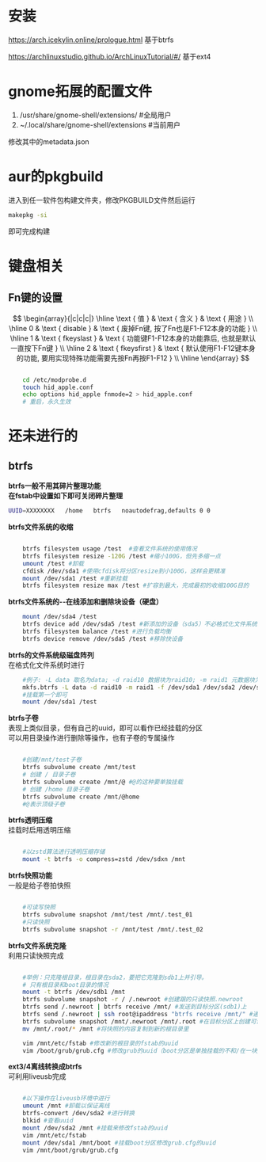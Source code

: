 # 安装

https://arch.icekylin.online/prologue.html  基于btrfs
 
https://archlinuxstudio.github.io/ArchLinuxTutorial/#/  基于ext4

# gnome拓展的配置文件

1. /usr/share/gnome-shell/extensions/  #全局用户
2. ~/.local/share/gnome-shell/extensions #当前用户

修改其中的metadata.json

# aur的pkgbuild

进入到任一软件包构建文件夹，修改PKGBUILD文件然后运行
```bash
makepkg -si
```
即可完成构建

# 键盘相关
## Fn键的设置
$$
\begin{array}{|c|c|c|}
\hline \text { 值 } & \text { 含义 } & \text { 用途 } \\
\hline 0 & \text { disable } & \text { 废掉Fn键, 按了Fn也是F1-F12本身的功能 } \\
\hline 1 & \text { fkeyslast } & \text { 功能键F1-F12本身的功能靠后, 也就是默认一直按下Fn键 } \\
\hline 2 & \text { fkeysfirst } & \text { 默认使用F1-F12键本身的功能, 要用实现特殊功能需要先按Fn再按F1-F12 } \\
\hline
\end{array}
$$
```bash

    cd /etc/modprobe.d
    touch hid_apple.conf
    echo options hid_apple fnmode=2 > hid_apple.conf
    # 重启，永久生效

```
# 还未进行的

## **btrfs**
**btrfs一般不用其碎片整理功能\
在fstab中设置如下即可关闭碎片整理**
```bash
UUID=XXXXXXXX   /home   btrfs   noautodefrag,defaults 0 0
```
**btrfs文件系统的收缩**
```bash

    btrfs filesystem usage /test  #查看文件系统的使用情况
    btrfs filesystem resize -120G /test #缩小100G，但先多缩一点
    umount /test #卸载
    cfdisk /dev/sda1 #使用cfdisk将分区resize到小100G，这样会更精准
    mount /dev/sda1 /test #重新挂载
    btrfs filesystem resize max /test #扩容到最大，完成最初的收缩100G目的

```
**btrfs文件系统的--在线添加和删除块设备（硬盘）**
```bash
    mount /dev/sda4 /test
    btrfs device add /dev/sda5 /test #新添加的设备（sda5）不必格式化文件系统，只要类型是linux filesystem即可
    btrfs filesystem balance /test #进行负载均衡
    btrfs device remove /dev/sda5 /test #移除快设备
```
**btrfs的文件系统级磁盘阵列**\
在格式化文件系统时进行
```bash
    #例子: -L data 取名为data; -d raid10 数据块为raid10; -m raid1 元数据块为raid1(一般和数据块相同即可); -f 选取相应的分区
    mkfs.btrfs -L data -d raid10 -m raid1 -f /dev/sda1 /dev/sda2 /dev/sda3
    #挂载第一个即可
    mount /dev/sda1 /test
```
**btrfs子卷**\
表现上类似目录，但有自己的uuid，即可以看作已经挂载的分区\
可以用目录操作进行删除等操作，也有子卷的专属操作
```bash

    #创建/mnt/test子卷
    btrfs subvolume create /mnt/test
    # 创建 / 目录子卷
    btrfs subvolume create /mnt/@ #@的这种要单独挂载
    # 创建 /home 目录子卷
    btrfs subvolume create /mnt/@home 
    #@表示顶级子卷
```
**btrfs透明压缩**\
挂载时启用透明压缩
```bash

    #以zstd算法进行透明压缩存储
    mount -t btrfs -o compress=zstd /dev/sdxn /mnt
```
**btrfs快照功能**\
一般是给子卷拍快照
```bash

    #可读写快照
    btrfs subvolume snapshot /mnt/test /mnt/.test_01
    #只读快照
    btrfs subvolume snapshot -r /mnt/test /mnt/.test_02
```
**btrfs文件系统克隆**\
利用只读快照完成
```bash

    #举例：只克隆根目录，根目录在sda2，要把它克隆到sdb1上并引导。
    # 只有根目录和boot目录的情况
    mount -t btrfs /dev/sdb1 /mnt
    btrfs subvolume snapshot -r / /.newroot #创建跟的只读快照.newroot
    btrfs send /.newroot | btrfs receive /mnt/ #发送到目标分区(sdb1)上
    btrfs send /.newroot | ssh root@ipaddress "btrfs receive /mnt/" #通过ssh远程发送快照
    btrfs subvolume snapshot /mnt/.newroot /mnt/.root #在目标分区上创建可读写快照
    mv /mnt/.root/* /mnt #将快照的内容复制到新的根目录里

    vim /mnt/etc/fstab #修改新的根目录的fstab的uuid
    vim /boot/grub/grub.cfg #修改grub的uuid（boot分区是单独挂载的不和/在一块）
```
**ext3/4离线转换成btrfs**\
可利用liveusb完成
```bash

    #以下操作在liveusb环境中进行
    umount /mnt #卸载以保证离线
    btrfs-convert /dev/sda2 #进行转换
    blkid #查看uuid
    mount /dev/sda2 /mnt #挂载来修改fstab的uuid
    vim /mnt/etc/fstab
    mount /dev/sda1 /mnt/boot #挂载boot分区修改grub.cfg的uuid
    vim /mnt/boot/grub/grub.cfg
```
